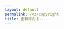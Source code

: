```yaml
---
layout: default
permalink: /v3/copyright
title: 重新導向中....
---
```


<meta content='0; url=https://policies.cotpear.com/v3/copyright' http-equiv='refresh'/>